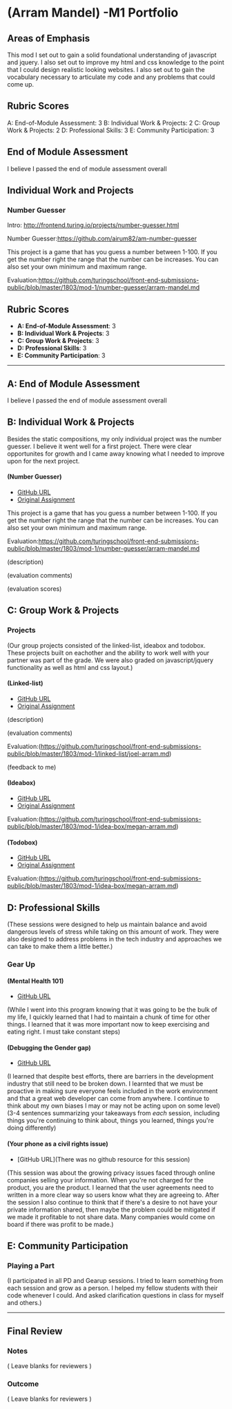 # (Arram Mandel) -M1 Portfolio

## Areas of Emphasis

This mod I set out to gain a solid foundational understanding of javascript and jquery. I also set out to improve my html and css knowledge to the point that I could design realistic looking websites. I also set out to gain the vocabulary necessary to articulate my code and any problems that could come up.

<h2>Rubric Scores</h2>

A: End-of-Module Assessment: 3
B: Individual Work & Projects: 2
C: Group Work & Projects: 2
D: Professional Skills: 3
E: Community Participation: 3

<h2>End of Module Assessment</h2>

I believe I passed the end of module assessment overall

<h2>Individual Work and Projects</h2>

<h3>Number Guesser</h3>

Intro: http://frontend.turing.io/projects/number-guesser.html

Number Guesser:https://github.com/airum82/am-number-guesser

This project is a game that has you guess a number between 1-100. If you get the number right the range that the number can be increases. You can also set your own minimum and maximum range.

Evaluation:https://github.com/turingschool/front-end-submissions-public/blob/master/1803/mod-1/number-guesser/arram-mandel.md

## Rubric Scores

* **A: End-of-Module Assessment**: 3
* **B: Individual Work & Projects**: 3
* **C: Group Work & Projects**: 3
* **D: Professional Skills**: 3
* **E: Community Participation**: 3

-----------------------

## A: End of Module Assessment

I believe I passed the end of module assessment overall


## B: Individual Work & Projects

Besides the static compositions, my only individual project was the number guesser. I believe it went well for a first project. There were clear opportunites for growth and I came away knowing what I needed to improve upon for the next project.

#### (Number Guesser)

* [GitHub URL](https://github.com/airum82/am-number-guesser)
* [Original Assignment](http://frontend.turing.io/projects/number-guesser.html)

This project is a game that has you guess a number between 1-100. If you get the number right the range that the number can be increases. You can also set your own minimum and maximum range.

Evaluation:https://github.com/turingschool/front-end-submissions-public/blob/master/1803/mod-1/number-guesser/arram-mandel.md

(description)

(evaluation comments)

(evaluation scores)

## C: Group Work & Projects

### Projects

(Our group projects consisted of the linked-list, ideabox and todobox. These projects built on eachother and the ability to work well with your partner was part of the grade. We were also graded on javascript/jquery functionality as well as html and css layout.)

#### (Linked-list)

* [GitHub URL](https://github.com/JoOCon/AM-JO-Linked-List)
* [Original Assignment](http://frontend.turing.io/projects/linked-list.html)



(description)

(evaluation comments)

Evaluation:(https://github.com/turingschool/front-end-submissions-public/blob/master/1803/mod-1/linked-list/joel-arram.md)

(feedback to me)

#### (Ideabox)

* [GitHub URL](https://github.com/Haub/ideabox)
* [Original Assignment](http://frontend.turing.io/projects/ideabox.html)

Evaluation:(https://github.com/turingschool/front-end-submissions-public/blob/master/1803/mod-1/idea-box/megan-arram.md)

#### (Todobox)

* [GitHub URL](https://github.com/airum82/AM-BT-2DoBox-Pivot)
* [Original Assignment](http://frontend.turing.io/projects/2DoBox-Pivot-Mod1.html)

Evaluation:(https://github.com/turingschool/front-end-submissions-public/blob/master/1803/mod-1/idea-box/megan-arram.md)

## D: Professional Skills

(These sessions were designed to help us maintain balance and avoid dangerous levels of stress while taking on this amount of work. They were also designed to address problems in the tech industry and approaches we can take to make them a little better.)

### Gear Up
#### (Mental Health 101)

* [GitHub URL](https://github.com/turingschool/gear-up/blob/master/Mod1_Week1_mental_health_101.md)

(While I went into this program knowing that it was going to be the bulk of my life, I quickly learned that I had to maintain a chunk of time for other things. I learned that it was more important now to keep exercising and eating right. I must take constant steps)

#### (Debugging the Gender gap)

* [GitHub URL](https://github.com/turingschool/gear-up/blob/master/Mod1_Week3_Code_debugging_compact_version.md)

(I learned that despite best efforts, there are barriers in the development industry that still need to be broken down. I learnted that we must be proactive in making sure everyone feels included in the work environment and that a great web developer can come from anywhere. I continue to think about my own biases I may or may not be acting upon on some level)
(3-4 sentences summarizing your takeaways from _each_ session, including things you're continuing to think about, things you learned, things you're doing differently)

#### (Your phone as a civil rights issue)

* [GitHub URL](There was no github resource for this session)

(This session was about the growing privacy issues faced through online companies selling your information. When you're not charged for the product, you are the product. I learned that the user agreements need to written in a more clear way so users know what they are agreeing to. After the session I also continue to think that if there's a desire to not have your private information shared, then maybe the problem could be mitigated if we made it profitable to not share data. Many companies would come on board if there was profit to be made.)

## E: Community Participation

### Playing a Part

(I participated in all PD and Gearup sessions. I tried to learn something from each session and grow as a person. I helped my fellow students with their code whenever I could. And asked clarification questions in class for myself and others.)

------------------

## Final Review

### Notes

( Leave blanks for reviewers )

### Outcome

( Leave blanks for reviewers )
